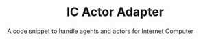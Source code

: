 <h1 align="center">IC Actor Adapter</h1>

A code snippet to handle agents and actors for Internet Computer
